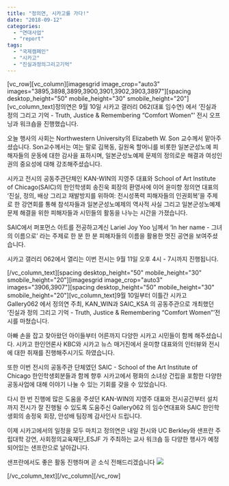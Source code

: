 ```yaml
---
title: "정의연, 시카고를 가다!"
date: "2018-09-12"
categories: 
  - "연대사업"
  - "report"
tags: 
  - "국제캠페인"
  - "시카고"
  - "진실과정의그리고기억"
---
```


\[vc\_row\]\[vc\_column\]\[imagesgrid image\_crop="auto3" images="3895,3898,3899,3900,3901,3902,3903,3897"\]\[spacing desktop\_height="50" mobile\_height="30" smobile\_height="20"\]\[vc\_column\_text\]정의연은 9월 10일 시카고 갤러리 062(대표 임수연) 에서 ‘진실과 정의 그리고 기억 - Truth, Justice & Remembering “Comfort Women”’ 전시 오프닝과 워크숍을 진행했습니다.

오늘 행사의 사회는 Northwestern University의 Elizabeth W. Son 교수께서 맡아주셨습니다. Son교수께서는 여는 말로 김복동, 길원옥 할머니를 비롯한 일본군성노예 피해자들의 운동에 대한 감사을 표하시며, 일본군성노예제 문제의 정의로운 해결과 여성인권의 중요성에 대해 강조해주셨습니다.

시카고 전시의 공동주관단체인 KAN-WIN의 지영주 대표와 School of Art Institute of Chicago(SAIC)의 한인학생회 송진욱 회장의 환영사에 이어 윤미향 정의연 대표의 ‘진실, 정의, 배상 그리고 재발방지를 위하여: 전시성폭력 피해자들의 인권회복’을 주제로 한 강연회를 통해 참석자들과 일본군성노예제의 역사적 사실 그리고 일본군성노예제 문제 해결을 위한 피해자들과 시민들의 활동을 나누는 시간을 가졌습니다.

SAIC에서 퍼포먼스 아트를 전공하고계신 Lariel Joy Yoo 님께서 ‘In her name - 그녀의 이름으로’ 라는 주제로 한 분 한 분 피해자들의 이름을 활용한 멋진 공연을 보여주셨습니다.

시카고 갤러리 062에서 열리는 이번 전시는 9월 11일 오후 4시 - 7시까지 진행됩니다.

\[/vc\_column\_text\]\[spacing desktop\_height="50" mobile\_height="30" smobile\_height="20"\]\[imagesgrid image\_crop="auto3" images="3906,3907"\]\[spacing desktop\_height="50" mobile\_height="30" smobile\_height="20"\]\[vc\_column\_text\]9월 10일부터 이틀간 시카고 Gallery062 에서 정의연 주최, KAN\_WIN과 SAIC\_KSA 의 공동주관으로 개최했던 ‘진실과 정의 그리고 기억 - Truth, Justice & Remembering “Comfort Women”’전시를 마쳤습니다.

아빠 손을 잡고 찾아왔던 아이들부터 어른까지 다양한 시카고 시민들이 함께 해주셨습니다. 시카고 한인언론사 KBC와 시카고 뉴스 매거진에서 윤미향 대표와의 인터뷰와 전시에 대한 취재를 진행해주시기도 하였습니다.

또한 이번 전시의 공동주관 단체였던 SAIC - School of the Art Institute of Chicago 한인학생회분들과 함께 향후 시카고에서 평화의 소녀상 건립을 포함한 다양한 공동사업에 대해 이야기 나눌 수 있는 기회를 갖을 수 있었습니다.

다시 한 번 진행에 많은 도움을 주셨던 KAN-WIN의 지영주 대표와 전시공간부터 설치까지 전시가 잘 진행될 수 있도록 도움주신 Gallery062 의 임수연대표와 SAIC 한인학생회의 송정욱 회장, 안성배 팀장께 감사인사 드립니다.

이제 시카고에서의 일정을 모두 마치고 정의연은 내일 전시와 UC Berkley와 샌프란 주립대학 강연, 사회정의교육재단\_ESJF 가 주최하는 교사 워크숍 등 다양한 행사가 예정되어있는 샌프란으로 날아갑니다.

샌프란에서도 좋은 활동 진행하며 곧 소식 전해드리겠습니다 ![](https://static.xx.fbcdn.net/images/emoji.php/v9/f4c/1/16/1f642.png)

\[/vc\_column\_text\]\[/vc\_column\]\[/vc\_row\]
